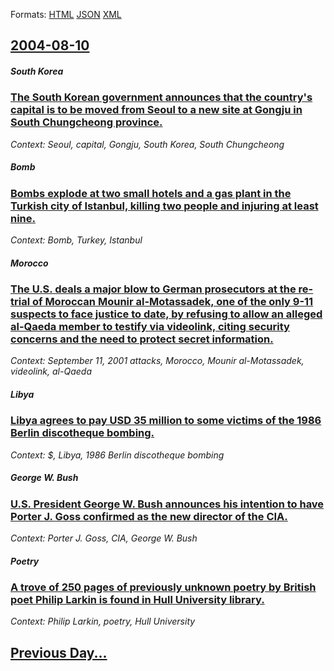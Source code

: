
Formats: [HTML](2004/08/10/index.html)  [JSON](2004/08/10/index.json)  [XML](2004/08/10/index.xml)  

## [2004-08-10](/news/2004/08/10/index.md)

##### South Korea
### [ The South Korean government announces that the country's capital is to be moved from Seoul to a new site at Gongju in South Chungcheong province. ](/news/2004/08/10/the-south-korean-government-announces-that-the-country-s-capital-is-to-be-moved-from-seoul-to-a-new-site-at-gongju-in-south-chungcheong-pro.md)
_Context: Seoul, capital, Gongju, South Korea, South Chungcheong_

##### Bomb
### [ Bombs explode at two small hotels and a gas plant in the Turkish city of Istanbul, killing two people and injuring at least nine. ](/news/2004/08/10/bombs-explode-at-two-small-hotels-and-a-gas-plant-in-the-turkish-city-of-istanbul-killing-two-people-and-injuring-at-least-nine.md)
_Context: Bomb, Turkey, Istanbul_

##### Morocco
### [ The U.S. deals a major blow to German prosecutors at the re-trial of Moroccan Mounir al-Motassadek, one of the only 9-11 suspects to face justice to date, by refusing to allow an alleged al-Qaeda member to testify via videolink, citing security concerns and the need to protect secret information. ](/news/2004/08/10/the-u-s-deals-a-major-blow-to-german-prosecutors-at-the-re-trial-of-moroccan-mounir-al-motassadek-one-of-the-only-9-11-suspects-to-face-j.md)
_Context: September 11, 2001 attacks, Morocco, Mounir al-Motassadek, videolink, al-Qaeda_

##### Libya
### [ Libya agrees to pay USD 35 million to some victims of the 1986 Berlin discotheque bombing. ](/news/2004/08/10/libya-agrees-to-pay-usd-35-million-to-some-victims-of-the-1986-berlin-discotheque-bombing.md)
_Context: $, Libya, 1986 Berlin discotheque bombing_

##### George W. Bush
### [ U.S. President George W. Bush announces his intention to have Porter J. Goss confirmed as the new director of the CIA. ](/news/2004/08/10/u-s-president-george-w-bush-announces-his-intention-to-have-porter-j-goss-confirmed-as-the-new-director-of-the-cia.md)
_Context: Porter J. Goss, CIA, George W. Bush_

##### Poetry
### [ A trove of 250 pages of previously unknown poetry by British poet Philip Larkin is found in Hull University library. ](/news/2004/08/10/a-trove-of-250-pages-of-previously-unknown-poetry-by-british-poet-philip-larkin-is-found-in-hull-university-library.md)
_Context: Philip Larkin, poetry, Hull University_

## [Previous Day...](/news/2004/08/9/index.md)

